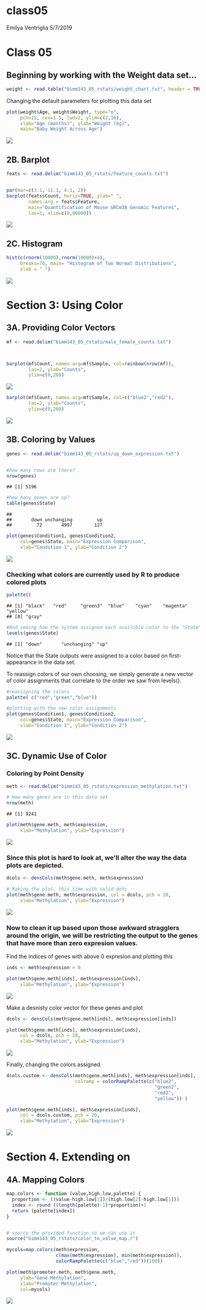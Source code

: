 class05
================
Emilya Ventriglia
5/7/2019

Class 05
========

Beginning by working with the Weight data set...
------------------------------------------------

``` r
weight <- read.table("bimm143_05_rstats/weight_chart.txt", header = TRUE)
```

Changing the default parameters for plotting this data set

``` r
plot(weight$Age, weight$Weight, type="o", 
     pch=15, cex=1.5, lwd=2, ylim=c(2,10), 
     xlab="Age (months)", ylab="Weight (kg)", 
     main="Baby Weight Across Age")
```

![](class_05_files/figure-markdown_github/unnamed-chunk-2-1.png)

2B. Barplot
-----------

``` r
feats <- read.delim("bimm143_05_rstats/feature_counts.txt")


par(mar=c(3.1, 11.1, 4.1, 2))
barplot(feats$Count, horiz=TRUE, ylab=" ", 
        names.arg = feats$Feature, 
        main="Quantification of Mouse GRCm38 Genomic Features", 
        las=1, xlim=c(0,80000))
```

![](class_05_files/figure-markdown_github/unnamed-chunk-3-1.png)

2C. Histogram
-------------

``` r
hist(c(rnorm(10000),rnorm(10000)+4),
     breaks=70, main= "Histogram of Two Normal Distributions",
     xlab = " ")
```

![](class_05_files/figure-markdown_github/unnamed-chunk-4-1.png)

Section 3: Using Color
======================

3A. Providing Color Vectors
---------------------------

``` r
mf <- read.delim("bimm143_05_rstats/male_female_counts.txt")



barplot(mf$Count, names.arg=mf$Sample, col=rainbow(nrow(mf)), 
        las=2, ylab="Counts",
        ylim=c(0,20))
```

![](class_05_files/figure-markdown_github/unnamed-chunk-5-1.png)

``` r
barplot(mf$Count, names.arg=mf$Sample, col=c("blue2","red2"), 
        las=2, ylab="Counts",
        ylim=c(0,20))
```

![](class_05_files/figure-markdown_github/unnamed-chunk-5-2.png)

3B. Coloring by Values
----------------------

``` r
genes <- read.delim("bimm143_05_rstats/up_down_expression.txt")


#how many rows are there?
nrow(genes)
```

    ## [1] 5196

``` r
#how many genes are up?
table(genes$State)
```

    ## 
    ##       down unchanging         up 
    ##         72       4997        127

``` r
plot(genes$Condition1, genes$Condition2,
     col=genes$State, main="Expression Comparison",
     xlab="Condition 1", ylab="Condition 2")
```

![](class_05_files/figure-markdown_github/unnamed-chunk-7-1.png)

### Checking what colors are currently used by R to produce colored plots

``` r
palette()
```

    ## [1] "black"   "red"     "green3"  "blue"    "cyan"    "magenta" "yellow" 
    ## [8] "gray"

``` r
#And seeing how the system assigned each availible color to the "State" in the above plot
levels(genes$State)
```

    ## [1] "down"       "unchanging" "up"

Notice that the State outputs were assigned to a color based on first-appearance in the data set.

To reassign colors of our own choosing, we simply generate a new vector of color assignments that correlate to the order we saw from levels().

``` r
#reassigning the colors
palette( c("red","green","blue"))

#plotting with the new color assignments
plot(genes$Condition1, genes$Condition2,
     col=genes$State, main="Expression Comparison",
     xlab="Condition 1", ylab="Condition 2")
```

![](class_05_files/figure-markdown_github/unnamed-chunk-9-1.png)

3C. Dynamic Use of Color
------------------------

### Coloring by Point Density

``` r
meth <- read.delim("bimm143_05_rstats/expression_methylation.txt")

# How many genes are in this data set
nrow(meth)
```

    ## [1] 9241

``` r
plot(meth$gene.meth, meth$expression,
     xlab="Methylation", ylab="Expression")
```

![](class_05_files/figure-markdown_github/unnamed-chunk-10-1.png)

### Since this plot is hard to look at, we'll alter the way the data plots are depicted.

``` r
dcols <- densCols(meth$gene.meth, meth$expression)

# Making the plot, this time with solid dots
plot(meth$gene.meth, meth$expression, col = dcols, pch = 20,
     xlab="Methylation", ylab="Expression")
```

![](class_05_files/figure-markdown_github/unnamed-chunk-11-1.png)

### Now to clean it up based upon those awkward stragglers around the origin, we will be restricting the output to the genes that have more than zero expresion values.

Find the indices of genes with above 0 expresion and plotting this

``` r
inds <- meth$expression > 0

plot(meth$gene.meth[inds], meth$expression[inds],
     xlab="Methylation", ylab="Expression")
```

![](class_05_files/figure-markdown_github/unnamed-chunk-12-1.png)

Make a desnisty color vector for these genes and plot

``` r
dcols <- densCols(meth$gene.meth[inds], meth$expression[inds])

plot(meth$gene.meth[inds], meth$expression[inds], 
     col = dcols, pch = 20,
     xlab="Methylation", ylab="Expression")
```

![](class_05_files/figure-markdown_github/unnamed-chunk-13-1.png)

Finally, changing the colors assigned.

``` r
dcols.custom <- densCols(meth$gene.meth[inds], meth$expression[inds],
                         colramp = colorRampPalette(c("blue2",
                                                      "green2",
                                                      "red2",
                                                      "yellow")) )

plot(meth$gene.meth[inds], meth$expression[inds], 
     col = dcols.custom, pch = 20,
     xlab="Methylation", ylab="Expression")
```

![](class_05_files/figure-markdown_github/unnamed-chunk-14-1.png)

Section 4. Extending on
=======================

4A. Mapping Colors
------------------

``` r
map.colors <- function (value,high.low,palette) {
  proportion <- ((value-high.low[1])/(high.low[2]-high.low[1]))
  index <- round ((length(palette)-1)*proportion)+1
  return (palette[index])
}


# source the provided function so we can use it
source("bimm143_05_rstats/color_to_value_map.r")

mycols=map.colors(meth$expression, 
                  c(max(meth$expression), min(meth$expression)), 
                  colorRampPalette(c("blue","red"))(100))

plot(meth$promoter.meth, meth$gene.meth, 
     ylab="Gene Methylation", 
     xlab="Promoter Methylation", 
     col=mycols)
```

![](class_05_files/figure-markdown_github/unnamed-chunk-15-1.png)
